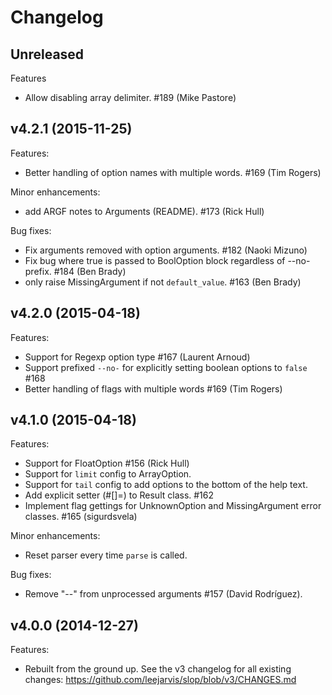 Changelog
=========

Unreleased
----------

Features
  * Allow disabling array delimiter. #189 (Mike Pastore)

v4.2.1 (2015-11-25)
-------------------

Features:
  * Better handling of option names with multiple words. #169 (Tim Rogers)

Minor enhancements:
  * add ARGF notes to Arguments (README). #173 (Rick Hull)

Bug fixes:
  * Fix arguments removed with option arguments. #182 (Naoki Mizuno)
  * Fix bug where true is passed to BoolOption block regardless
    of --no- prefix. #184 (Ben Brady)
  * only raise MissingArgument if not `default_value`. #163 (Ben Brady)

v4.2.0 (2015-04-18)
-------------------

Features:
  * Support for Regexp option type #167 (Laurent Arnoud)
  * Support prefixed `--no-` for explicitly setting boolean options
    to `false` #168
  * Better handling of flags with multiple words #169 (Tim Rogers)

v4.1.0 (2015-04-18)
-------------------

Features:
  * Support for FloatOption #156 (Rick Hull)
  * Support for `limit` config to ArrayOption.
  * Support for `tail` config to add options to the bottom of
    the help text.
  * Add explicit setter (#[]=) to Result class. #162
  * Implement flag gettings for UnknownOption and MissingArgument
    error classes. #165 (sigurdsvela)

Minor enhancements:
  * Reset parser every time `parse` is called.

Bug fixes:
  * Remove "--" from unprocessed arguments #157 (David Rodríguez).

v4.0.0 (2014-12-27)
-------------------

Features:
  * Rebuilt from the ground up. See the v3 changelog for all existing
    changes: https://github.com/leejarvis/slop/blob/v3/CHANGES.md
